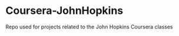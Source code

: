Coursera-JohnHopkins
====================

Repo used for projects related to the John Hopkins Coursera classes
